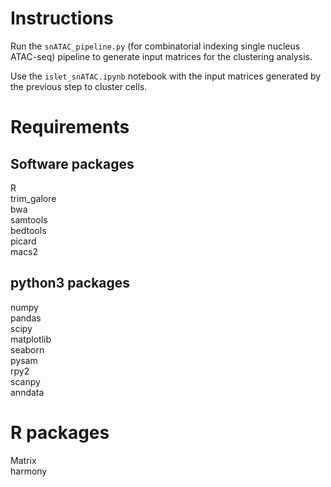 # Instructions
Run the `snATAC_pipeline.py` (for combinatorial indexing single nucleus ATAC-seq)  pipeline to generate input matrices for the clustering analysis. 

Use the `islet_snATAC.ipynb` notebook with the input matrices generated by the previous step to cluster cells.

# Requirements
## Software packages  
R    
trim_galore  
bwa  
samtools  
bedtools  
picard  
macs2  

## python3 packages
numpy  
pandas  
scipy  
matplotlib  
seaborn  
pysam  
rpy2  
scanpy  
anndata  

# R packages
Matrix  
harmony  
